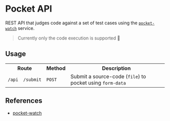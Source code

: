 # Pocket API

REST API that judges code against a set of test cases using the [`pocket-watch`](#references) service.

> Currently only the code execution is supported 🥵

## Usage

<table>
    <tr>
        <th colspan="2">Route</th>
        <th>Method</th>
        <th>Description</th>
    </tr>
    <tr>
        <td>
            <code>/api</code>
        </td>
        <td>
            <code>/submit</code>
        </td>
        <td>
            <code>POST</code>
        </td>
        <td>
            Submit a source-code (<code>file</code>) to pocket using <code>form-data</code>
        </td>
    </tr>
</table>

## References

- [pocket-watch](https://github.com/joshjms/pocket-watch)
